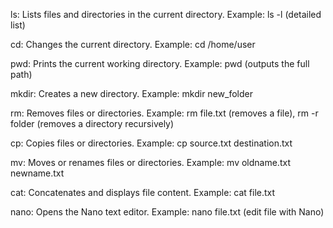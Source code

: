 ls: Lists files and directories in the current directory.
Example: ls -l (detailed list)

cd: Changes the current directory.
Example: cd /home/user

pwd: Prints the current working directory.
Example: pwd (outputs the full path)

mkdir: Creates a new directory.
Example: mkdir new_folder

rm: Removes files or directories.
Example: rm file.txt (removes a file), rm -r folder (removes a directory recursively)

cp: Copies files or directories.
Example: cp source.txt destination.txt

mv: Moves or renames files or directories.
Example: mv oldname.txt newname.txt

cat: Concatenates and displays file content.
Example: cat file.txt

nano: Opens the Nano text editor.
Example: nano file.txt (edit file with Nano)
